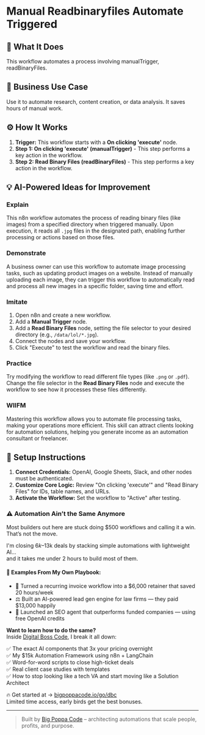 # Manual Readbinaryfiles Automate Triggered

## 🚀 What It Does
This workflow automates a process involving manualTrigger, readBinaryFiles.

## 💼 Business Use Case
Use it to automate research, content creation, or data analysis. It saves hours of manual work.

## ⚙️ How It Works
1.  **Trigger:** This workflow starts with a **On clicking 'execute'** node.
2. **Step 1: On clicking 'execute' (manualTrigger)** - This step performs a key action in the workflow.
3. **Step 2: Read Binary Files (readBinaryFiles)** - This step performs a key action in the workflow.

## 💡 AI-Powered Ideas for Improvement
### Explain
This n8n workflow automates the process of reading binary files (like images) from a specified directory when triggered manually. Upon execution, it reads all `.jpg` files in the designated path, enabling further processing or actions based on those files.

### Demonstrate
A business owner can use this workflow to automate image processing tasks, such as updating product images on a website. Instead of manually uploading each image, they can trigger this workflow to automatically read and process all new images in a specific folder, saving time and effort.

### Imitate
1. Open n8n and create a new workflow.
2. Add a **Manual Trigger** node.
3. Add a **Read Binary Files** node, setting the file selector to your desired directory (e.g., `/data/lol/*.jpg`).
4. Connect the nodes and save your workflow.
5. Click "Execute" to test the workflow and read the binary files.

### Practice
Try modifying the workflow to read different file types (like `.png` or `.pdf`). Change the file selector in the **Read Binary Files** node and execute the workflow to see how it processes these files differently.

### WIIFM
Mastering this workflow allows you to automate file processing tasks, making your operations more efficient. This skill can attract clients looking for automation solutions, helping you generate income as an automation consultant or freelancer.

## 🔧 Setup Instructions
1. **Connect Credentials:** OpenAI, Google Sheets, Slack, and other nodes must be authenticated.
2. **Customize Core Logic:** Review "On clicking 'execute'" and "Read Binary Files" for IDs, table names, and URLs.
3. **Activate the Workflow:** Set the workflow to "Active" after testing.

### ⚠️ Automation Ain’t the Same Anymore

Most builders out here are stuck doing $500 workflows and calling it a win.  
That’s not the move.  

I'm closing $6k–$13k deals by stacking simple automations with lightweight AI...  
and it takes me under 2 hours to build most of them.

#### 🧠 Examples From My Own Playbook:
- 🔁 Turned a recurring invoice workflow into a $6,000 retainer that saved 20 hours/week  
- ⚖️ Built an AI-powered lead gen engine for law firms — they paid $13,000 happily  
- 🚀 Launched an SEO agent that outperforms funded companies — using free OpenAI credits  

**Want to learn how to do the same?**  
Inside [Digital Boss Code](https://bigpoppacode.io/go/dbc), I break it all down:

✅ The exact AI components that 3x your pricing overnight  
✅ My $15k Automation Framework using n8n + LangChain  
✅ Word-for-word scripts to close high-ticket deals  
✅ Real client case studies with templates  
✅ How to stop looking like a tech VA and start moving like a Solution Architect  

🔥 Get started at → [bigpoppacode.io/go/dbc](https://bigpoppacode.io/go/dbc)  
Limited time access, early birds get the best bonuses.

---
> Built by [Big Poppa Code](https://bigpoppacode.io) – architecting automations that scale people, profits, and purpose.
